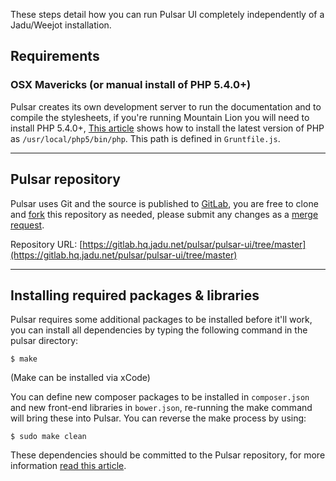 These steps detail how you can run Pulsar UI completely independently of a Jadu/Weejot installation.

## Requirements

### OSX Mavericks (or manual install of PHP 5.4.0+)

Pulsar creates its own development server to run the documentation and to compile the stylesheets, if you're running Mountain Lion you will need to install PHP 5.4.0+, [This article](http://php-osx.liip.ch) shows how to install the latest version of PHP as `/usr/local/php5/bin/php`. This path is defined in `Gruntfile.js`.

----

## Pulsar repository

Pulsar uses Git and the source is published to [GitLab](https://gitlab.hq.jadu.net), you are free to clone and [fork](https://gitlab.hq.jadu.net/pulsar/pulsar-ui/fork) this repository as needed, please submit any changes as a [merge request](https://gitlab.hq.jadu.net/pulsar/pulsar-ui/merge_requests).

Repository URL: [https://gitlab.hq.jadu.net/pulsar/pulsar-ui/tree/master](https://gitlab.hq.jadu.net/pulsar/pulsar-ui/tree/master)

----

## Installing required packages & libraries

Pulsar requires some additional packages to be installed before it'll work, you can install all dependencies by typing the following command in the pulsar directory:

    $ make

(Make can be installed via xCode)

You can define new composer packages to be installed in `composer.json` and new front-end libraries in `bower.json`, re-running the make command will bring these into Pulsar. You can reverse the make process by using:

    $ sudo make clean

These dependencies should be committed to the Pulsar repository, for more information [read this article](http://addyosmani.com/blog/checking-in-front-end-dependencies/).
